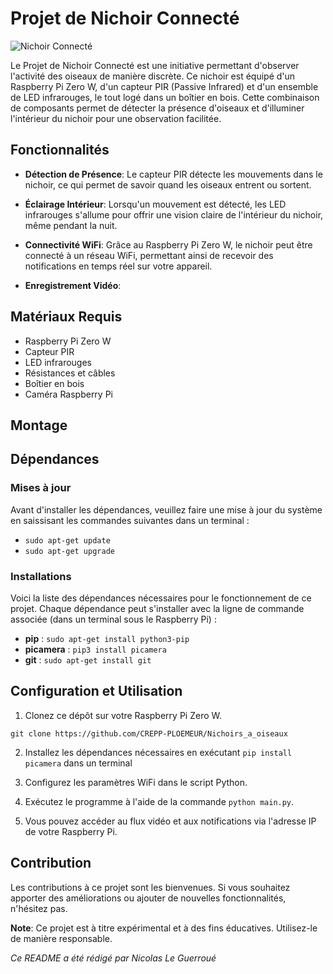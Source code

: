 # Projet de Nichoir Connecté

![Nichoir Connecté](images/nichoir.jpg)

Le Projet de Nichoir Connecté est une initiative permettant d'observer l'activité des oiseaux de manière discrète. Ce nichoir est équipé d'un Raspberry Pi Zero W, d'un capteur PIR (Passive Infrared) et d'un ensemble de LED infrarouges, le tout logé dans un boîtier en bois. Cette combinaison de composants permet de détecter la présence d'oiseaux et d'illuminer l'intérieur du nichoir pour une observation facilitée.

## Fonctionnalités

- **Détection de Présence**: Le capteur PIR détecte les mouvements dans le nichoir, ce qui permet de savoir quand les oiseaux entrent ou sortent.

- **Éclairage Intérieur**: Lorsqu'un mouvement est détecté, les LED infrarouges s'allume pour offrir une vision claire de l'intérieur du nichoir, même pendant la nuit.

- **Connectivité WiFi**: Grâce au Raspberry Pi Zero W, le nichoir peut être connecté à un réseau WiFi, permettant ainsi de recevoir des notifications en temps réel sur votre appareil.

- **Enregistrement Vidéo**: 

## Matériaux Requis

- Raspberry Pi Zero W
- Capteur PIR
- LED infrarouges
- Résistances et câbles
- Boîtier en bois
- Caméra Raspberry Pi

## Montage

## Dépendances

### Mises à jour
Avant d'installer les dépendances, veuillez faire une mise à jour du système en saissisant les commandes suivantes dans un terminal :

- `sudo apt-get update`
- `sudo apt-get upgrade`

### Installations

Voici la liste des dépendances nécessaires pour le fonctionnement de ce projet. Chaque dépendance peut s'installer avec la ligne de commande associée (dans un terminal sous le Raspberry Pi) : 

- **pip** : `sudo apt-get install python3-pip`
- **picamera** : `pip3 install picamera`
- **git** : `sudo apt-get install git`

## Configuration et Utilisation

1. Clonez ce dépôt sur votre Raspberry Pi Zero W.

`git clone https://github.com/CREPP-PLOEMEUR/Nichoirs_a_oiseaux`

2. Installez les dépendances nécessaires en exécutant `pip install picamera` dans un terminal

3. Configurez les paramètres WiFi dans le script Python.

4. Exécutez le programme à l'aide de la commande `python main.py`.

5. Vous pouvez accéder au flux vidéo et aux notifications via l'adresse IP de votre Raspberry Pi.

## Contribution

Les contributions à ce projet sont les bienvenues. Si vous souhaitez apporter des améliorations ou ajouter de nouvelles fonctionnalités, n'hésitez pas.


**Note**: Ce projet est à titre expérimental et à des fins éducatives. Utilisez-le de manière responsable.



*Ce README a été rédigé par Nicolas Le Guerroué*
